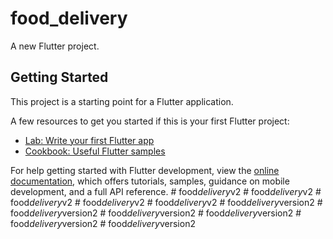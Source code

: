# food_delivery

A new Flutter project.

## Getting Started

This project is a starting point for a Flutter application.

A few resources to get you started if this is your first Flutter project:

- [Lab: Write your first Flutter app](https://docs.flutter.dev/get-started/codelab)
- [Cookbook: Useful Flutter samples](https://docs.flutter.dev/cookbook)

For help getting started with Flutter development, view the
[online documentation](https://docs.flutter.dev/), which offers tutorials,
samples, guidance on mobile development, and a full API reference.
#   f o o d _ d e l i v e r y _ v 2  
 #   f o o d _ d e l i v e r y _ v 2  
 #   f o o d _ d e l i v e r y _ v 2  
 #   f o o d _ d e l i v e r y _ v 2  
 #   f o o d _ d e l i v e r y _ v 2  
 #   f o o d _ d e l i v e r y _ v e r s i o n 2  
 #   f o o d _ d e l i v e r y _ v e r s i o n 2  
 #   f o o d _ d e l i v e r y _ v e r s i o n 2  
 #   f o o d _ d e l i v e r y _ v e r s i o n 2  
 #   f o o d _ d e l i v e r y _ v e r s i o n 2  
 #   f o o d _ d e l i v e r y _ v e r s i o n 2  
 